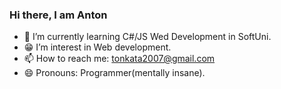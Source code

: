 ### Hi there, I am Anton



- 🌱 I’m currently learning C#/JS Wed Development in SoftUni.
- 😁 I’m interest in Web development.
- 📫 How to reach me: tonkata2007@gmail.com
- 😄 Pronouns: Programmer(mentally insane).

